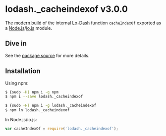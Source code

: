 # lodash._cacheindexof v3.0.0

The [modern build](https://github.com/lodash/lodash/wiki/Build-Differences) of the internal [Lo-Dash](https://lodash.com/) function `cacheIndexOf` exported as a [Node.js](http://nodejs.org/)/[io.js](https://iojs.org/) module.

## Dive in

See the [package source](https://github.com/lodash/lodash/blob/3.0.0-npm-packages/lodash._cacheindexof/index.js) for more details.

## Installation

Using npm:

```bash
$ {sudo -H} npm i -g npm
$ npm i --save lodash._cacheindexof

$ {sudo -H} npm i -g lodash._cacheindexof
$ npm ln lodash._cacheindexof
```

In Node.js/io.js:

```js
var cacheIndexOf = require('lodash._cacheindexof');
```
